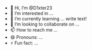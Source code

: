 - 👋 Hi, I’m @D1xter23
- 👀 I’m interested in ...
- 🌱 I’m currently learning ...  write text!
- 💞️ I’m looking to collaborate on ...
- 📫 How to reach me ...
- 😄 Pronouns: ...
- ⚡ Fun fact: ...

<!---
D1xter23/D1xter23 is a ✨ special ✨ repository because its `README.md` (this file) appears on your GitHub profile.
You can click the Preview link to take a look at your changes.
--->
